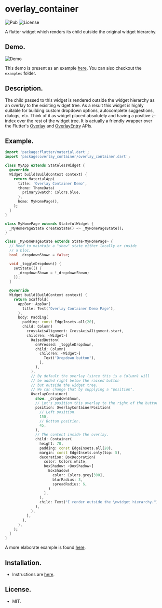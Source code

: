 # overlay_container

![Pub](https://img.shields.io/pub/v/overlay_container.svg?logo=flutter&style=flat-square)
![License](https://img.shields.io/github/license/mustansirzia/overlay_container.svg?style=flat-square)

A flutter widget which renders its child outside the original widget hierarchy.

## Demo.

![Demo](https://github.com/MustansirZia/overlay_container/raw/master/overlay_container_demo.gif)

This demo is present as an example [here](https://github.com/MustansirZia/overlay_container/tree/master/example). You can also checkout the `examples` folder.

## Description.

The child passed to this widget is rendered outside the widget hierarchy as an overlay to the exisiting widget tree. As a result this widget is highly suitable for building custom dropdown options, autocomplete suggestions, dialogs, etc. Think of it as widget placed absolutely and having a positive z-index over the rest of the widget tree.
It is actually a friendly wrapper over the Flutter's [Overlay](https://docs.flutter.io/flutter/widgets/Overlay-class.html) and [OverlayEntry](https://docs.flutter.io/flutter/widgets/OverlayEntry-class.html) APIs.

## Example.

```dart
import 'package:flutter/material.dart';
import 'package:overlay_container/overlay_container.dart';

class MyApp extends StatelessWidget {
  @override
  Widget build(BuildContext context) {
    return MaterialApp(
      title: 'Overlay Container Demo',
      theme: ThemeData(
        primarySwatch: Colors.blue,
      ),
      home: MyHomePage(),
    );
  }
}

class MyHomePage extends StatefulWidget {
  _MyHomePageState createState() => _MyHomePageState();
}

class _MyHomePageState extends State<MyHomePage> {
  // Need to maintain a "show" state either locally or inside
  // a bloc.
  bool _dropdownShown = false;

  void _toggleDropdown() {
    setState(() {
      _dropdownShown = !_dropdownShown;
    });
  }

  @override
  Widget build(BuildContext context) {
    return Scaffold(
      appBar: AppBar(
        title: Text('Overlay Container Demo Page'),
      ),
      body: Padding(
        padding: const EdgeInsets.all(20),
        child: Column(
          crossAxisAlignment: CrossAxisAlignment.start,
          children: <Widget>[
            RaisedButton(
              onPressed: _toggleDropdown,
              child: Column(
                children: <Widget>[
                  Text("Dropdown button"),
                ],
              ),
            ),
            // By default the overlay (since this is a Column) will
            // be added right below the raised button
            // but outside the widget tree.
            // We can change that by supplying a "position".
            OverlayContainer(
              show: _dropdownShown,
              // Let's position this overlay to the right of the button.
              position: OverlayContainerPosition(
                // Left position.
                150,
                // Bottom position.
                45,
              ),
              // The content inside the overlay.
              child: Container(
                height: 70,
                padding: const EdgeInsets.all(20),
                margin: const EdgeInsets.only(top: 5),
                decoration: BoxDecoration(
                  color: Colors.white,
                  boxShadow: <BoxShadow>[
                    BoxShadow(
                      color: Colors.grey[300],
                      blurRadius: 3,
                      spreadRadius: 6,
                    )
                  ],
                ),
                child: Text("I render outside the \nwidget hierarchy."),
              ),
            ),
          ],
        ),
      ),
    );
  }
}
```

A more elaborate example is found [here](https://github.com/MustansirZia/overlay_container/tree/master/example).

## Installation.

- Instructions are [here](https://pub.dartlang.org/packages/overlay_container#-installing-tab-).

## License.

- MIT.
